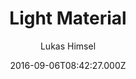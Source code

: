 ---
title: Light Material
github: 'https://github.com/lukas-h/material-theme/'
demo: 'http://himsel.me/material-theme/'
author: Lukas Himsel
ssg:
  - Jekyll
cms:
  - No Cms
date: 2016-09-06T08:42:27.000Z
github_branch: gh-pages
description: lightweight jekyll blog theme
stale: false
---